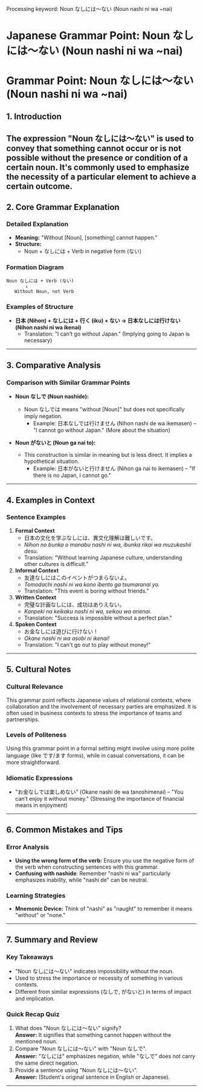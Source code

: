 Processing keyword: Noun なしには～ない (Noun nashi ni wa ~nai)
# Japanese Grammar Point: Noun なしには～ない (Noun nashi ni wa ~nai)
# Grammar Point: Noun なしには～ない (Noun nashi ni wa ~nai)
## 1. Introduction
The expression "Noun なしには～ない" is used to convey that something cannot occur or is not possible without the presence or condition of a certain noun. It's commonly used to emphasize the necessity of a particular element to achieve a certain outcome.
---
## 2. Core Grammar Explanation
### Detailed Explanation
- **Meaning:** "Without [Noun], [something] cannot happen."
- **Structure:** 
  - Noun + なしには + Verb in negative form (ない)
  
### Formation Diagram
```
Noun なしには + Verb (ない)
       ↓
   Without Noun, not Verb
```
### Examples of Structure
- **日本 (Nihon) + なしには + 行く (iku) + ない → 日本なしには行けない (Nihon nashi ni wa ikenai)**
  - Translation: "I can’t go without Japan." (Implying going to Japan is necessary)
  
---
## 3. Comparative Analysis
### Comparison with Similar Grammar Points
- **Noun なしで (Noun nashide):**
  - Noun なしでは means "without [Noun]" but does not specifically imply negation. 
    - Example: 日本なしでは行けません (Nihon nashi de wa ikemasen) – "I cannot go without Japan." (More about the situation)
  
- **Noun がないと (Noun ga nai to):**
  - This construction is similar in meaning but is less direct. It implies a hypothetical situation.
    - Example: 日本がないと行けません (Nihon ga nai to ikemasen) – "If there is no Japan, I cannot go."
---
## 4. Examples in Context
### Sentence Examples
1. **Formal Context**
   - 日本の文化を学ぶなしには、異文化理解は難しいです。
   - *Nihon no bunka o manabu nashi ni wa, ibunka rikai wa muzukashii desu.*
   - Translation: "Without learning Japanese culture, understanding other cultures is difficult."
2. **Informal Context**
   - 友達なしにはこのイベントがつまらないよ。
   - *Tomodachi nashi ni wa kono ibento ga tsumaranai yo.*
   - Translation: "This event is boring without friends."
3. **Written Context**
   - 完璧な計画なしには、成功はありえない。
   - *Kanpeki na keikaku nashi ni wa, seikou wa arienai.*
   - Translation: "Success is impossible without a perfect plan."
4. **Spoken Context**
   - お金なしには遊びに行けない！
   - *Okane nashi ni wa asobi ni ikenai!*
   - Translation: "I can't go out to play without money!"
---
## 5. Cultural Notes
### Cultural Relevance
This grammar point reflects Japanese values of relational contexts, where collaboration and the involvement of necessary parties are emphasized. It is often used in business contexts to stress the importance of teams and partnerships.
### Levels of Politeness
Using this grammar point in a formal setting might involve using more polite language (like です/ます forms), while in casual conversations, it can be more straightforward.
### Idiomatic Expressions
- "お金なしでは楽しめない" (Okane nashi de wa tanoshimenai) – "You can’t enjoy it without money." (Stressing the importance of financial means in enjoyment)
---
## 6. Common Mistakes and Tips
### Error Analysis
- **Using the wrong form of the verb:** Ensure you use the negative form of the verb when constructing sentences with this grammar.
- **Confusing with nashide**: Remember "nashi ni wa" particularly emphasizes inability, while "nashi de" can be neutral.
### Learning Strategies
- **Mnemonic Device:** Think of "nashi" as "naught" to remember it means "without" or "none."
  
---
## 7. Summary and Review
### Key Takeaways
- "Noun なしには～ない" indicates impossibility without the noun.
- Used to stress the importance or necessity of something in various contexts.
- Different from similar expressions (なしで, がないと) in terms of impact and implication.
### Quick Recap Quiz
1. What does "Noun なしには～ない" signify?  
   **Answer:** It signifies that something cannot happen without the mentioned noun.
2. Compare "Noun なしには～ない" with "Noun なしで".  
   **Answer:** "なしには" emphasizes negation, while "なしで" does not carry the same direct negation.
3. Provide a sentence using "Noun なしには～ない".  
   **Answer:** (Student's original sentence in English or Japanese).
---
